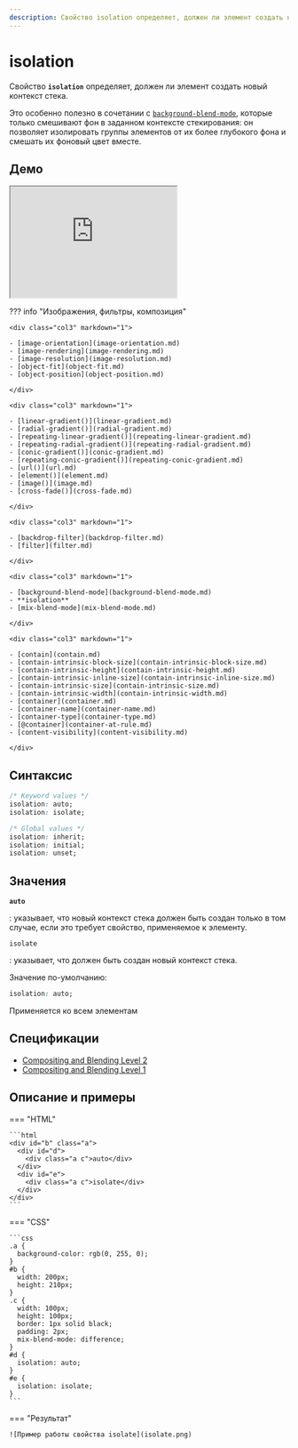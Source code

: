 ```yaml
---
description: Свойство isolation определяет, должен ли элемент создать новый контекст стека
---
```


# isolation

Свойство **`isolation`** определяет, должен ли элемент создать новый контекст стека.

Это особенно полезно в сочетании с [`background-blend-mode`](background-blend-mode.md), которые только смешивают фон в заданном контексте стекирования: он позволяет изолировать группы элементов от их более глубокого фона и смешать их фоновый цвет вместе.

## Демо

<iframe class="interactive is-default-height" height="200" src="https://interactive-examples.mdn.mozilla.net/pages/css/isolation.html" title="MDN Web Docs Interactive Example" loading="lazy" data-readystate="complete"></iframe>

??? info "Изображения, фильтры, композиция"

    <div class="col3" markdown="1">

    - [image-orientation](image-orientation.md)
    - [image-rendering](image-rendering.md)
    - [image-resolution](image-resolution.md)
    - [object-fit](object-fit.md)
    - [object-position](object-position.md)

    </div>

    <div class="col3" markdown="1">

    - [linear-gradient()](linear-gradient.md)
    - [radial-gradient()](radial-gradient.md)
    - [repeating-linear-gradient()](repeating-linear-gradient.md)
    - [repeating-radial-gradient()](repeating-radial-gradient.md)
    - [conic-gradient()](conic-gradient.md)
    - [repeating-conic-gradient()](repeating-conic-gradient.md)
    - [url()](url.md)
    - [element()](element.md)
    - [image()](image.md)
    - [cross-fade()](cross-fade.md)

    </div>

    <div class="col3" markdown="1">

    - [backdrop-filter](backdrop-filter.md)
    - [filter](filter.md)

    </div>

    <div class="col3" markdown="1">

    - [background-blend-mode](background-blend-mode.md)
    - **isolation**
    - [mix-blend-mode](mix-blend-mode.md)

    </div>

    <div class="col3" markdown="1">

    - [contain](contain.md)
    - [contain-intrinsic-block-size](contain-intrinsic-block-size.md)
    - [contain-intrinsic-height](contain-intrinsic-height.md)
    - [contain-intrinsic-inline-size](contain-intrinsic-inline-size.md)
    - [contain-intrinsic-size](contain-intrinsic-size.md)
    - [contain-intrinsic-width](contain-intrinsic-width.md)
    - [container](container.md)
    - [container-name](container-name.md)
    - [container-type](container-type.md)
    - [@container](container-at-rule.md)
    - [content-visibility](content-visibility.md)

    </div>

## Синтаксис

```css
/* Keyword values */
isolation: auto;
isolation: isolate;

/* Global values */
isolation: inherit;
isolation: initial;
isolation: unset;
```

## Значения

**`auto`**

: указывает, что новый контекст стека должен быть создан только в том случае, если это требует свойство, применяемое к элементу.

`isolate`

: указывает, что должен быть создан новый контекст стека.

Значение по-умолчанию:

```css
isolation: auto;
```

Применяется ко всем элементам

## Спецификации

-   [Compositing and Blending Level 2](https://drafts.fxtf.org/compositing/#isolation)
-   [Compositing and Blending Level 1](https://drafts.fxtf.org/compositing-1/#isolation)

## Описание и примеры

=== "HTML"

    ```html
    <div id="b" class="a">
      <div id="d">
        <div class="a c">auto</div>
      </div>
      <div id="e">
        <div class="a c">isolate</div>
      </div>
    </div>
    ```

=== "CSS"

    ```css
    .a {
      background-color: rgb(0, 255, 0);
    }
    #b {
      width: 200px;
      height: 210px;
    }
    .c {
      width: 100px;
      height: 100px;
      border: 1px solid black;
      padding: 2px;
      mix-blend-mode: difference;
    }
    #d {
      isolation: auto;
    }
    #e {
      isolation: isolate;
    }
    ```

=== "Результат"

    ![Пример работы свойства isolate](isolate.png)
